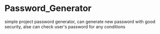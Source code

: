 # Password_Generator
simple project password generator, can generate new password with good security, alse can check user's password for any conditions
